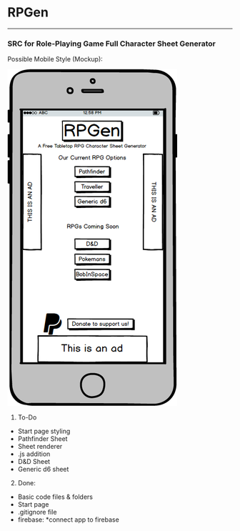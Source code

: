 # RPGen
***
### SRC for Role-Playing Game Full Character Sheet Generator

Possible Mobile Style (Mockup): 

![alt text](https://github.com/MrsLSmith/RPGen/blob/master/New%20Mockup%201.png "Mobile Mockup Style")

1. To-Do
* Start page styling
* Pathfinder Sheet
* Sheet renderer
* .js addition
* D&D Sheet
* Generic d6 sheet


2. Done:
* Basic code files & folders
* Start page
* .gitignore file
* firebase:
  *connect app to firebase
